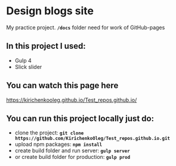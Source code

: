 # Design blogs site

My practice project.
**`/docs`** folder need for work of GitHub-pages

## In this project I used:

* Gulp 4
* Slick slider

## You can watch this page here
<https://kirichenkooleg.github.io/Test_repos.github.io/>

## You can run this project locally just do:

* clone the project: **`git clone https://github.com/KirichenkoOleg/Test_repos.github.io.git`**
* upload npm packages: **`npm install`**
* create build folder and run server: **`gulp server`**
* or create build folder for production: **`gulp prod`**
